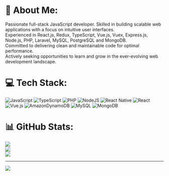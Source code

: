 # 💫 About Me:

Passionate full-stack JavaScript developer. Skilled in building scalable web applications with a focus on intuitive user interfaces.<br>Experienced in React.js, Redux, TypeScript, Vue.js, Vuex, Express.js, Node.js, PHP, Laravel, MySQL, PostgreSQL and MongoDB.<br>Committed to delivering clean and maintainable code for optimal performance. <br>Actively seeking opportunities to learn and grow in the ever-evolving web development landscape.

# 💻 Tech Stack:

![JavaScript](https://img.shields.io/badge/javascript-%23323330.svg?style=plastic&logo=javascript&logoColor=%23F7DF1E) ![TypeScript](https://img.shields.io/badge/typescript-%23007ACC.svg?style=plastic&logo=typescript&logoColor=white) ![PHP](https://img.shields.io/badge/php-%23777BB4.svg?style=plastic&logo=php&logoColor=white) ![NodeJS](https://img.shields.io/badge/node.js-6DA55F?style=plastic&logo=node.js&logoColor=white) ![React Native](https://img.shields.io/badge/react_native-%2320232a.svg?style=plastic&logo=react&logoColor=%2361DAFB) ![React](https://img.shields.io/badge/react-%2320232a.svg?style=plastic&logo=react&logoColor=%2361DAFB) ![Vue.js](https://img.shields.io/badge/vuejs-%2335495e.svg?style=plastic&logo=vuedotjs&logoColor=%234FC08D) ![AmazonDynamoDB](https://img.shields.io/badge/Amazon%20DynamoDB-4053D6?style=plastic&logo=Amazon%20DynamoDB&logoColor=white) ![MySQL](https://img.shields.io/badge/mysql-%2300f.svg?style=plastic&logo=mysql&logoColor=white) ![MongoDB](https://img.shields.io/badge/MongoDB-%234ea94b.svg?style=plastic&logo=mongodb&logoColor=white)

# 📊 GitHub Stats:

![](https://github-readme-stats.vercel.app/api?username=andrewzhang899&theme=dark&hide_border=false&include_all_commits=false&count_private=false)<br/>
![](https://github-readme-streak-stats.herokuapp.com/?user=andrewzhang899&theme=dark&hide_border=false)<br/>
![](https://github-readme-stats.vercel.app/api/top-langs/?username=andrewzhang899&theme=dark&hide_border=false&include_all_commits=false&count_private=false&layout=compact)

---

[![](https://visitcount.itsvg.in/api?id=andrewzhang899&icon=0&color=0)](https://visitcount.itsvg.in)

<!-- Proudly created with GPRM ( https://gprm.itsvg.in ) -->
